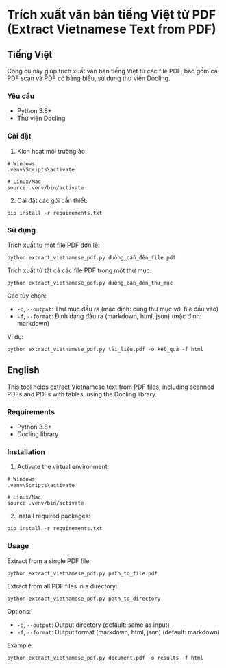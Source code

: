 # Trích xuất văn bản tiếng Việt từ PDF (Extract Vietnamese Text from PDF)

## Tiếng Việt

Công cụ này giúp trích xuất văn bản tiếng Việt từ các file PDF, bao gồm cả PDF scan và PDF có bảng biểu, sử dụng thư viện Docling.

### Yêu cầu

- Python 3.8+
- Thư viện Docling

### Cài đặt

1. Kích hoạt môi trường ảo:
```
# Windows
.venv\Scripts\activate

# Linux/Mac
source .venv/bin/activate
```

2. Cài đặt các gói cần thiết:
```
pip install -r requirements.txt
```

### Sử dụng

Trích xuất từ một file PDF đơn lẻ:
```
python extract_vietnamese_pdf.py đường_dẫn_đến_file.pdf
```

Trích xuất từ tất cả các file PDF trong một thư mục:
```
python extract_vietnamese_pdf.py đường_dẫn_đến_thư_mục
```

Các tùy chọn:
- `-o`, `--output`: Thư mục đầu ra (mặc định: cùng thư mục với file đầu vào)
- `-f`, `--format`: Định dạng đầu ra (markdown, html, json) (mặc định: markdown)

Ví dụ:
```
python extract_vietnamese_pdf.py tài_liệu.pdf -o kết_quả -f html
```

## English

This tool helps extract Vietnamese text from PDF files, including scanned PDFs and PDFs with tables, using the Docling library.

### Requirements

- Python 3.8+
- Docling library

### Installation

1. Activate the virtual environment:
```
# Windows
.venv\Scripts\activate

# Linux/Mac
source .venv/bin/activate
```

2. Install required packages:
```
pip install -r requirements.txt
```

### Usage

Extract from a single PDF file:
```
python extract_vietnamese_pdf.py path_to_file.pdf
```

Extract from all PDF files in a directory:
```
python extract_vietnamese_pdf.py path_to_directory
```

Options:
- `-o`, `--output`: Output directory (default: same as input)
- `-f`, `--format`: Output format (markdown, html, json) (default: markdown)

Example:
```
python extract_vietnamese_pdf.py document.pdf -o results -f html
``` 